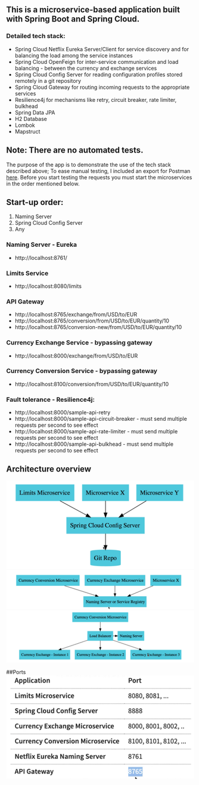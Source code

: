 ## This is a microservice-based application built with Spring Boot and Spring Cloud. 

### Detailed tech stack:
- Spring Cloud Netflix Eureka Server/Client for service discovery and for balancing the load among the service instances
- Spring Cloud OpenFeign for inter-service communication and load balancing - between the currency and exchange services
- Spring Cloud Config Server for reading configuration profiles stored remotely in a git repository
- Spring Cloud Gateway for routing incoming requests to the appropriate services
- Resilience4j for mechanisms like retry, circuit breaker, rate limiter, bulkhead 
- Spring Data JPA
- H2 Database
- Lombok
- Mapstruct

## Note: There are no automated tests. 
The purpose of the app is to demonstrate the use of the tech stack described above;
To ease manual testing, I included an export for Postman [here](./spring-cloud-microservices-poc.postman_collection.json).
Before you start testing the requests you must start the microservices in the order mentioned below.

## Start-up order:
1. Naming Server
2. Spring Cloud Config Server
3. Any

### Naming Server - Eureka
- http://localhost:8761/

### Limits Service
- http://localhost:8080/limits

### API Gateway
- http://localhost:8765/exchange/from/USD/to/EUR
- http://localhost:8765/conversion/from/USD/to/EUR/quantity/10
- http://localhost:8765/conversion-new/from/USD/to/EUR/quantity/10

### Currency Exchange Service - bypassing gateway
- http://localhost:8000/exchange/from/USD/to/EUR

### Currency Conversion Service - bypassing gateway
- http://localhost:8100/conversion/from/USD/to/EUR/quantity/10

### Fault tolerance - Resilience4j:
- http://localhost:8000/sample-api-retry
- http://localhost:8000/sample-api-circuit-breaker - must send multiple requests per second to see effect
- http://localhost:8000/sample-api-rate-limiter - must send multiple requests per second to see effect
- http://localhost:8000/sample-api-bulkhead - must send multiple requests per second to see effect

## Architecture overview
![cloud-config-server](./cloud-config-server.png)
![Naming Server](./naming-server.png)
![load-balancer](./load-balancer.png)


##Ports
![load-balancer](./ports.png)

